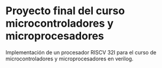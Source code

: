 # Proyecto final del curso microcontroladores y microprocesadores
Implementación de un procesador RISCV 32I para el curso de microcontroladores y microprocesadores en verilog.

